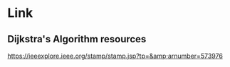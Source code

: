 # Link

## Dijkstra's Algorithm resources
https://ieeexplore.ieee.org/stamp/stamp.jsp?tp=&amp;arnumber=573976
